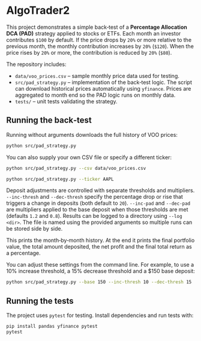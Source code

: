 # AlgoTrader2

This project demonstrates a simple back‑test of a **Percentage Allocation DCA (PAD)**
strategy applied to stocks or ETFs. Each month an investor contributes `$100` by
default. If the price drops by `20%` or more relative to the previous month, the
monthly contribution increases by `20%` (`$120`). When the price rises by
`20%` or more, the contribution is reduced by `20%` (`$80`).

The repository includes:

- `data/voo_prices.csv` – sample monthly price data used for testing.
- `src/pad_strategy.py` – implementation of the back‑test logic. The script can
  download historical prices automatically using `yfinance`. Prices are
  aggregated to month end so the PAD logic runs on monthly data.
- `tests/` – unit tests validating the strategy.

## Running the back‑test


Running without arguments downloads the full history of VOO prices:

```bash
python src/pad_strategy.py
```

You can also supply your own CSV file or specify a different ticker:

```bash
python src/pad_strategy.py --csv data/voo_prices.csv

python src/pad_strategy.py --ticker AAPL
```

Deposit adjustments are controlled with separate thresholds and multipliers.
`--inc-thresh` and `--dec-thresh` specify the percentage drop or rise that
triggers a change in deposits (both default to `20`). `--inc-pad` and
`--dec-pad` are multipliers applied to the base deposit when those thresholds
are met (defaults `1.2` and `0.8`).
Results can be logged to a directory using `--log <dir>`. The file is named
using the provided arguments so multiple runs can be stored side by side.

This prints the month‑by‑month history. At the end it prints the final
portfolio value, the total amount deposited, the net profit and the final
total return as a percentage.

You can adjust these settings from the command line. For example, to use a 10%
increase threshold, a 15% decrease threshold and a $150 base deposit:

```bash
python src/pad_strategy.py --base 150 --inc-thresh 10 --dec-thresh 15
```

## Running the tests

The project uses `pytest` for testing. Install dependencies and run tests with:

```bash
pip install pandas yfinance pytest
pytest
```
